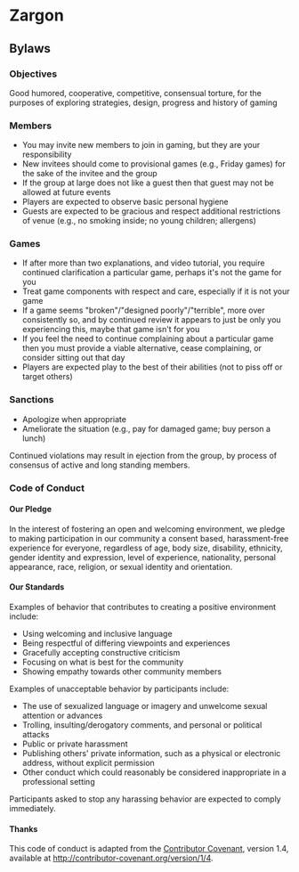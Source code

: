 # Zargon

## Bylaws

### Objectives

Good humored, cooperative, competitive, consensual torture, for the purposes of exploring strategies, design, progress and history of gaming

### Members

* You may invite new members to join in gaming, but they are your responsibility
* New invitees should come to provisional games (e.g., Friday games) for the sake of the invitee and the group
* If the group at large does not like a guest then that guest may not be allowed at future events
* Players are expected to observe basic personal hygiene
* Guests are expected to be gracious and respect additional restrictions of venue (e.g., no smoking inside; no young children; allergens)

### Games

* If after more than two explanations, and video tutorial, you require continued clarification a particular game, perhaps it's not the game for you
* Treat game components with respect and care, especially if it is not your game
* If a game seems "broken"/"designed poorly"/"terrible", more over consistently so, and by continued review it appears to just be only you experiencing this, maybe that game isn't for you
* If you feel the need to continue complaining about a particular game then you must provide a viable alternative, cease complaining, or consider sitting out that day
* Players are expected play to the best of their abilities (not to piss off or target others)

### Sanctions

* Apologize when appropriate
* Ameliorate the situation (e.g., pay for damaged game; buy person a lunch)

Continued violations may result in ejection from the group, by process of consensus of active and long standing members.

### Code of Conduct

#### Our Pledge

In the interest of fostering an open and welcoming environment, we pledge to
making participation in our community a consent based, harassment-free
experience for everyone, regardless of age, body size, disability, ethnicity,
gender identity and expression, level of experience, nationality, personal
appearance, race, religion, or sexual identity and orientation.

#### Our Standards

Examples of behavior that contributes to creating a positive environment include:

* Using welcoming and inclusive language
* Being respectful of differing viewpoints and experiences
* Gracefully accepting constructive criticism
* Focusing on what is best for the community
* Showing empathy towards other community members

Examples of unacceptable behavior by participants include:

* The use of sexualized language or imagery and unwelcome sexual attention or advances
* Trolling, insulting/derogatory comments, and personal or political attacks
* Public or private harassment
* Publishing others' private information, such as a physical or electronic address, without explicit permission
* Other conduct which could reasonably be considered inappropriate in a professional setting

Participants asked to stop any harassing behavior are expected to comply immediately.

#### Thanks

This code of conduct is adapted from the [Contributor Covenant](http://contributor-covenant.org/), version 1.4, available at http://contributor-covenant.org/version/1/4.

